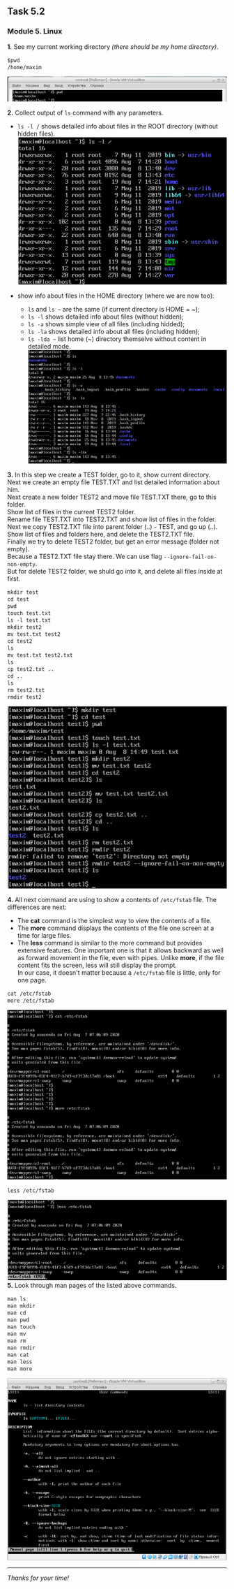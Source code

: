 ## Task 5.2
### Module 5. Linux

**1.** See my current working directory _(there should be my home directory)_.  
```
$pwd
/home/maxim
```
![ScrShot 01](https://github.com/nigth/DevOps_online_Kyiv_2020Q3Q4/blob/master/m5/task5.2/scr/01.png "ScrShot 01")  

**2.** Collect output of `ls` command with any parameters.  
- `ls -l /` shows detailed info about files in the ROOT directory (without hidden files).  
![ScrShot 02](https://github.com/nigth/DevOps_online_Kyiv_2020Q3Q4/blob/master/m5/task5.2/scr/02.png "ScrShot 02")  

- show info about files in the HOME directory (where we are now too):  
  - `ls` and `ls ~` are the same (if current directory is HOME = ~);
  - `ls -l` shows detailed info about files (without hidden);  
  - `ls -a` shows simple view of all files (including hidded);  
  - `ls -la` shows detailed info about all files (including hidden);  
  - `ls -lda ~` list home (~) directory themselve without content in detailed mode.  
![ScrShot 03](https://github.com/nigth/DevOps_online_Kyiv_2020Q3Q4/blob/master/m5/task5.2/scr/03.png "ScrShot 03")  
 
**3.** In this step we create a TEST folder, go to it, show current directory.  
Next we create an empty file TEST.TXT and list detailed information about him.  
Next create a new folder TEST2 and move file TEST.TXT there, go to this folder.  
Show list of files in the current TEST2 folder.  
Rename file TEST.TXT into TEST2.TXT and show list of files in the folder.  
Next we copy TEST2.TXT file into parent folder (..) - TEST, and go up (..).  
Show list of files and folders here, and delete the TEST2.TXT file.  
Finally we try to delete TEST2 folder, but get an error message (folder not empty).  
Because a TEST2.TXT file stay there. We can use flag `--ignore-fail-on-non-empty`.  
But for delete TEST2 folder, we shuld go into it, and delete all files inside at first.  
```
mkdir test
cd test
pwd
touch test.txt
ls -l test.txt
mkdir test2
mv test.txt test2
cd test2
ls
mv test.txt test2.txt
ls
cp test2.txt ..
cd ..
ls
rm test2.txt
rmdir test2
```
![ScrShot 04](https://github.com/nigth/DevOps_online_Kyiv_2020Q3Q4/blob/master/m5/task5.2/scr/04.png "ScrShot 04")  

**4.** All next command are using to show a contents of `/etc/fstab` file. The differences are next:  
- The **cat** command is the simplest way to view the contents of a file.  
- The **more** command displays the contents of the file one screen at a time for large files.  
- The **less** command is similar to the more command but provides extensive features. One important one is that it allows backward as well as forward movement in the file, even with pipes. Unlike **more**, if the file content fits the screen, less will still display the prompt.  
In our case, it doesn't matter because a `/etc/fstab` file is little, only for one page.  
```
cat /etc/fstab
more /etc/fstab
```
![ScrShot 05](https://github.com/nigth/DevOps_online_Kyiv_2020Q3Q4/blob/master/m5/task5.2/scr/05.png "ScrShot 05")  

```
less /etc/fstab
```
![ScrShot 06](https://github.com/nigth/DevOps_online_Kyiv_2020Q3Q4/blob/master/m5/task5.2/scr/06.png "ScrShot 06")  
**5.** Look through man pages of the listed above commands.  
```
man ls
man mkdir
man cd
man pwd
man touch
man mv
man rm
man rmdir
man cat
man less
man more
```
![ScrShot 07](https://github.com/nigth/DevOps_online_Kyiv_2020Q3Q4/blob/master/m5/task5.2/scr/07.png "ScrShot 07")  
___
 
_Thanks for your time!_  
 

